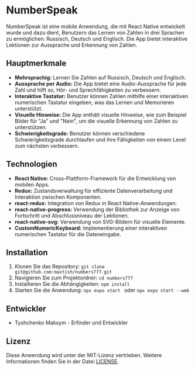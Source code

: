 # NumberSpeak

NumberSpeak ist eine mobile Anwendung, die mit React Native entwickelt wurde und dazu dient, Benutzern das Lernen von Zahlen in drei Sprachen zu ermöglichen: Russisch, Deutsch und Englisch. Die App bietet interaktive Lektionen zur Aussprache und Erkennung von Zahlen.

## Hauptmerkmale

- **Mehrsprachig:** Lernen Sie Zahlen auf Russisch, Deutsch und Englisch.
- **Aussprache per Audio:** Die App bietet eine Audio-Aussprache für jede Zahl und hilft so, Hör- und Sprechfähigkeiten zu verbessern.
- **Interaktive Tastatur:** Benutzer können Zahlen mithilfe einer interaktiven numerischen Tastatur eingeben, was das Lernen und Memorieren unterstützt.
- **Visuelle Hinweise:** Die App enthält visuelle Hinweise, wie zum Beispiel Bilder für "Ja" und "Nein", um die visuelle Erkennung von Zahlen zu unterstützen.
- **Schwierigkeitsgrade:** Benutzer können verschiedene Schwierigkeitsgrade durchlaufen und ihre Fähigkeiten von einem Level zum nächsten verbessern.

## Technologien

- **React Native:** Cross-Plattform-Framework für die Entwicklung von mobilen Apps.
- **Redux:** Zustandsverwaltung für effiziente Datenverarbeitung und Interaktion zwischen Komponenten.
- **react-redux:** Integration von Redux in React Native-Anwendungen.
- **react-native-progress:** Verwendung der Bibliothek zur Anzeige von Fortschritt und Abschlussniveau der Lektionen.
- **react-native-svg:** Verwendung von SVG-Bildern für visuelle Elemente.
- **CustomNumericKeyboard:** Implementierung einer interaktiven numerischen Tastatur für die Dateneingabe.

## Installation

1. Klonen Sie das Repository: `git clone git@github.com:maxtish/numbers777.git`
2. Navigieren Sie zum Projektordner: `cd numbers777`
3. Installieren Sie die Abhängigkeiten: `npm install`
4. Starten Sie die Anwendung: `npx expo start ` oder `npx expo start --web`

## Entwickler

- Tyshchenko Maksym - Erfinder und Entwickler

## Lizenz

Diese Anwendung wird unter der MIT-Lizenz vertrieben. Weitere Informationen finden Sie in der Datei [LICENSE](LICENSE).
